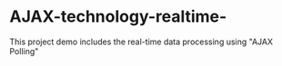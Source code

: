 # AJAX-technology-realtime-
This project demo includes the real-time data processing using "AJAX Polling" 
